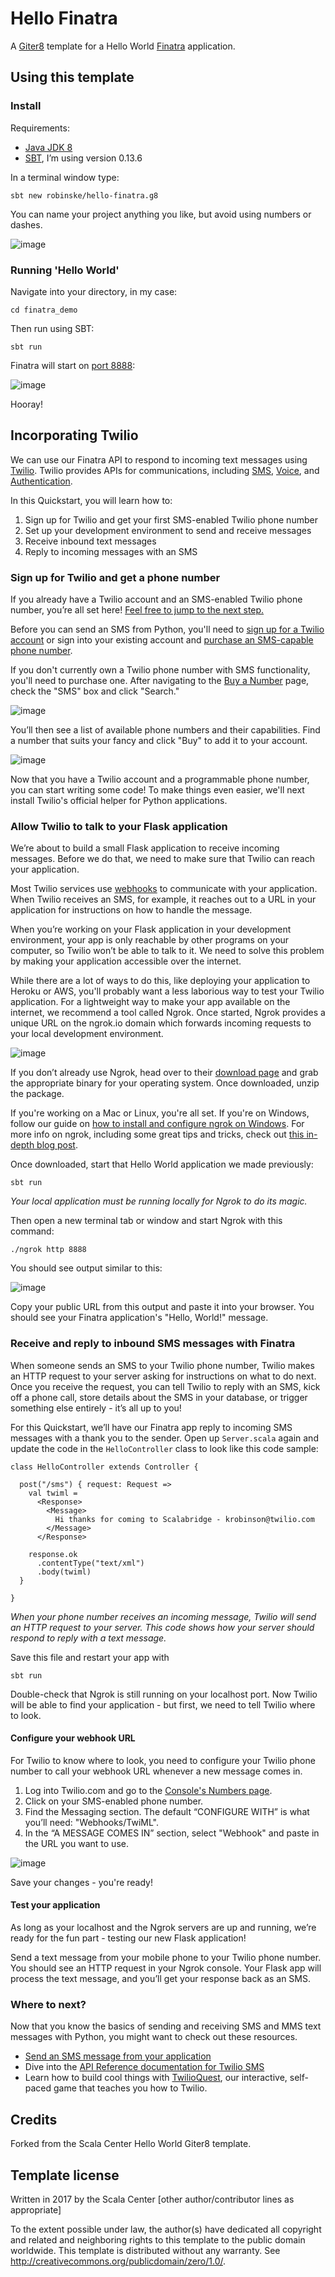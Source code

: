 # Hello Finatra

A [Giter8][g8] template for a Hello World [Finatra](https://github.com/twitter/finatra) application.

## Using this template

### Install

Requirements:

* [Java JDK 8](http://www.oracle.com/technetwork/java/javase/downloads/jdk8-downloads-2133151.html)
* [SBT](https://www.scala-sbt.org/download.html), I’m using version 0.13.6

In a terminal window type:

```
sbt new robinske/hello-finatra.g8
```

You can name your project anything you like, but avoid using numbers or dashes.

![image](https://user-images.githubusercontent.com/3673341/39088781-36029586-456d-11e8-9940-28fa04a7bfed.png)

### Running 'Hello World'

Navigate into your directory, in my case:

```
cd finatra_demo
```

Then run using SBT:

```
sbt run
```

Finatra will start on [port 8888](http://localhost:8888/hello?name=Kelley):

![image](https://user-images.githubusercontent.com/3673341/39088806-9a32425e-456d-11e8-92c0-54742486282f.png)

Hooray!

## Incorporating Twilio

We can use our Finatra API to respond to incoming text messages using [Twilio](http://twilio.com/try-twilio). Twilio provides APIs for communications, including [SMS](https://www.twilio.com/sms), [Voice](https://www.twilio.com/voice), and [Authentication](https://www.twilio.com/authy).

In this Quickstart, you will learn how to:

1. Sign up for Twilio and get your first SMS-enabled Twilio phone number
1. Set up your development environment to send and receive messages
1. Receive inbound text messages
1. Reply to incoming messages with an SMS

### Sign up for Twilio and get a phone number
If you already have a Twilio account and an SMS-enabled Twilio phone number, you’re all set here! [Feel free to jump to the next step.]()

Before you can send an SMS from Python, you'll need to [sign up for a Twilio account](https://www.twilio.com/try-twilio) or sign into your existing account and [purchase an SMS-capable phone number](https://www.twilio.com/console/phone-numbers).

If you don't currently own a Twilio phone number with SMS functionality, you'll need to purchase one.  After navigating to the [Buy a Number](https://www.twilio.com/console/phone-numbers/search) page, check the "SMS" box and click "Search."

![image](https://s3.amazonaws.com/com.twilio.prod.twilio-docs/images/buy_a_number.width-800.jpg)

You’ll then see a list of available phone numbers and their capabilities. Find a number that suits your fancy and click "Buy" to add it to your account.

![image](https://s3.amazonaws.com/com.twilio.prod.twilio-docs/images/sms_buy_number.width-800.png)

Now that you have a Twilio account and a programmable phone number, you can start writing some code! To make things even easier, we'll next install Twilio's official helper for Python applications.

### Allow Twilio to talk to your Flask application

We’re about to build a small Flask application to receive incoming messages. Before we do that, we need to make sure that Twilio can reach your application.

Most Twilio services use [webhooks](https://www.twilio.com/docs/glossary/what-is-a-webhook) to communicate with your application. When Twilio receives an SMS, for example, it reaches out to a URL in your application for instructions on how to handle the message.

When you’re working on your Flask application in your development environment, your app is only reachable by other programs on your computer, so Twilio won’t be able to talk to it. We need to solve this problem by making your application accessible over the internet.

While there are a lot of ways to do this, like deploying your application to Heroku or AWS, you'll probably want a less laborious way to test your Twilio application. For a lightweight way to make your app available on the internet, we recommend a tool called Ngrok. Once started, Ngrok provides a unique URL on the ngrok.io domain which forwards incoming requests to your local development environment.

![image](https://s3.amazonaws.com/com.twilio.prod.twilio-docs/images/webhook_ngrok_flow.width-800.png)

If you don’t already use Ngrok, head over to their [download page](https://ngrok.com/download) and grab the appropriate binary for your operating system. Once downloaded, unzip the package.

If you're working on a Mac or Linux, you're all set. If you're on Windows, follow our guide on [how to install and configure ngrok on Windows](https://www.twilio.com/docs/usage/tutorials/how-use-ngrok-windows-and-visual-studio-test-webhooks). For more info on ngrok, including some great tips and tricks, check out [this in-depth blog post](https://www.twilio.com/blog/2015/09/6-awesome-reasons-to-use-ngrok-when-testing-webhooks.html).

Once downloaded, start that Hello World application we made previously:

```
sbt run
```

_Your local application *must* be running locally for Ngrok to do its magic._

Then open a new terminal tab or window and start Ngrok with this command:

```
./ngrok http 8888
```

You should see output similar to this:

![image](https://user-images.githubusercontent.com/3673341/39088980-56b9e99c-4571-11e8-89cc-766ca8c45e3b.png)

Copy your public URL from this output and paste it into your browser. You should see your Finatra application's "Hello, World!" message.

### Receive and reply to inbound SMS messages with Finatra

When someone sends an SMS to your Twilio phone number, Twilio makes an HTTP request to your server asking for instructions on what to do next. Once you receive the request, you can tell Twilio to reply with an SMS, kick off a phone call, store details about the SMS in your database, or trigger something else entirely - it’s all up to you!

For this Quickstart, we’ll have our Finatra app reply to incoming SMS messages with a thank you to the sender. Open up `Server.scala` again and update the code in the `HelloController` class to look like this code sample:

```
class HelloController extends Controller {

  post("/sms") { request: Request =>
    val twiml =
      <Response>
        <Message>
          Hi thanks for coming to Scalabridge - krobinson@twilio.com
        </Message>
      </Response>

    response.ok
      .contentType("text/xml")
      .body(twiml)
  }

}
```
_When your phone number receives an incoming message, Twilio will send an HTTP request to your server. This code shows how your server should respond to reply with a text message._

Save this file and restart your app with 

```
sbt run
```
Double-check that Ngrok is still running on your localhost port. Now Twilio will be able to find your application - but first, we need to tell Twilio where to look.

#### Configure your webhook URL

For Twilio to know where to look, you need to configure your Twilio phone number to call your webhook URL whenever a new message comes in.

1. Log into Twilio.com and go to the [Console's Numbers page](https://www.twilio.com/console/phone-numbers/incoming).
1. Click on your SMS-enabled phone number.
1. Find the Messaging section. The default “CONFIGURE WITH” is what you’ll need: "Webhooks/TwiML".
1. In the “A MESSAGE COMES IN” section, select "Webhook" and paste in the URL you want to use.

![image](https://s3.amazonaws.com/com.twilio.prod.twilio-docs/images/SMS_Webhook.width-800.png)

Save your changes - you're ready!

#### Test your application
As long as your localhost and the Ngrok servers are up and running, we’re ready for the fun part - testing our new Flask application!

Send a text message from your mobile phone to your Twilio phone number. You should see an HTTP request in your Ngrok console. Your Flask app will process the text message, and you’ll get your response back as an SMS.

### Where to next?

Now that you know the basics of sending and receiving SMS and MMS text messages with Python, you might want to check out these resources.

* [Send an SMS message from your application](https://www.twilio.com/blog/2017/11/getting-started-with-scala-and-twilio.html)
* Dive into the [API Reference documentation for Twilio SMS](https://www.twilio.com/docs/sms/api)
* Learn how to build cool things with [TwilioQuest](https://www.twilio.com/quest/welcome), our interactive, self-paced game that teaches you how to Twilio.


## Credits

Forked from the Scala Center Hello World Giter8 template.

Template license
----------------
Written in 2017 by the Scala Center
[other author/contributor lines as appropriate]

To the extent possible under law, the author(s) have dedicated all copyright and related
and neighboring rights to this template to the public domain worldwide.
This template is distributed without any warranty. See <http://creativecommons.org/publicdomain/zero/1.0/>.

[g8]: http://www.foundweekends.org/giter8/
